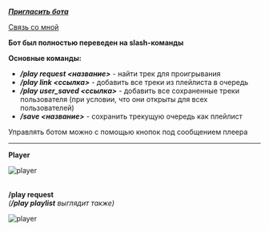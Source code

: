 [***Пригласить бота***](https://canary.discord.com/api/oauth2/authorize?client_id=821326877213327371&permissions=0&scope=bot%20applications.commands)

[Связь со мной](https://vk.com/br1nger1337)

**Бот был полностью переведен на slash-команды**

**Основные команды:**
* _**/play request <название>**_ - найти трек для проигрывания
* _**/play link <ссылка>**_ - добавить все треки из плейлиста в очередь
* _**/play user_saved <ссылка>**_ - добавить все сохраненные треки пользователя (при условии, что они открыты для всех пользователей)
* _**/save <название>**_ - сохранить трекущую очередь как плейлист


Управлять ботом можно с помощью кнопок под сообщением плеера
___
**Player**

![player](https://i.ibb.co/wQRbX75/Screenshot-2.png)

\
**/play request**
\
_(**/play playlist** выглядит также)_

![player](https://i.ibb.co/DbpM0zL/Screenshot-3.png)
